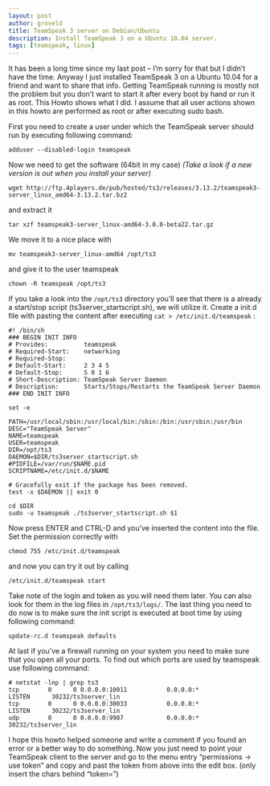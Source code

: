 ```yaml
---
layout: post
author: groveld
title: TeamSpeak 3 server on Debian/Ubuntu
description: Install TeamSpeak 3 on a Ubuntu 10.04 server.
tags: [teamspeak, linux]
---
```


It has been a long time since my last post – I’m sorry for that but I didn’t have the time. Anyway I just installed TeamSpeak 3 on a Ubuntu 10.04 for a friend and want to share that info. Getting TeamSpeak running is mostly not the problem but you don’t want to start it after every boot by hand or run it as root. This Howto shows what I did. I assume that all user actions shown in this howto are performed as root or after executing sudo bash.

First you need to create a user under which the TeamSpeak server should run by executing following command:

```shell
adduser --disabled-login teamspeak
```

Now we need to get the software (64bit in my case)
_(Take a look if a new version is out when you install your server)_

```shell
wget http://ftp.4players.de/pub/hosted/ts3/releases/3.13.2/teamspeak3-server_linux_amd64-3.13.2.tar.bz2
```

and extract it

```shell
tar xzf teamspeak3-server_linux-amd64-3.0.0-beta22.tar.gz
```

We move it to a nice place with

```shell
mv teamspeak3-server_linux-amd64 /opt/ts3
```

and give it to the user teamspeak

```shell
chown -R teamspeak /opt/ts3
```

If you take a look into the `/opt/ts3` directory you’ll see that there is a already a start/stop script (ts3server_startscript.sh), we will utilize it. Create a init.d file with pasting the content after executing `cat > /etc/init.d/teamspeak` :

```shell
#! /bin/sh
### BEGIN INIT INFO
# Provides:          teamspeak
# Required-Start:    networking
# Required-Stop:
# Default-Start:     2 3 4 5
# Default-Stop:      S 0 1 6
# Short-Description: TeamSpeak Server Daemon
# Description:       Starts/Stops/Restarts the TeamSpeak Server Daemon
### END INIT INFO

set -e

PATH=/usr/local/sbin:/usr/local/bin:/sbin:/bin:/usr/sbin:/usr/bin
DESC="TeamSpeak Server"
NAME=teamspeak
USER=teamspeak
DIR=/opt/ts3
DAEMON=$DIR/ts3server_startscript.sh
#PIDFILE=/var/run/$NAME.pid
SCRIPTNAME=/etc/init.d/$NAME

# Gracefully exit if the package has been removed.
test -x $DAEMON || exit 0

cd $DIR
sudo -u teamspeak ./ts3server_startscript.sh $1
```

Now press ENTER and CTRL-D and you’ve inserted the content into the file. Set the permission correctly with

```shell
chmod 755 /etc/init.d/teamspeak
```

and now you can try it out by calling

```shell
/etc/init.d/teamspeak start
```

Take note of the login and token as you will need them later. You can also look for them in the log files in `/opt/ts3/logs/`. The last thing you need to do now is to make sure the init script is executed at boot time by using following command:

```shell
update-rc.d teamspeak defaults
```

At last if you’ve a firewall running on your system you need to make sure that you open all your ports. To find out which ports are used by teamspeak use following command:

```shell
# netstat -lnp | grep ts3
tcp        0      0 0.0.0.0:10011           0.0.0.0:*               LISTEN      30232/ts3server_lin
tcp        0      0 0.0.0.0:30033           0.0.0.0:*               LISTEN      30232/ts3server_lin
udp        0      0 0.0.0.0:9987            0.0.0.0:*                           30232/ts3server_lin
```

I hope this howto helped someone and write a comment if you found an error or a better way to do something. Now you just need to point your TeamSpeak client to the server and go to the menu entry “permissions -> use token” and copy and past the token from above into the edit box. (only insert the chars behind “token=”)
